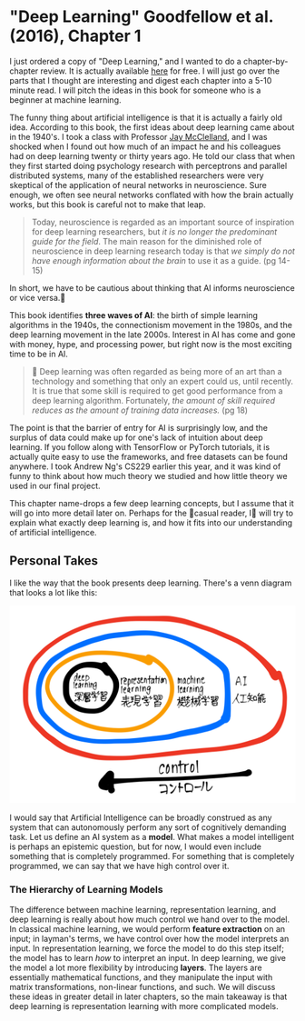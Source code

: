 #  "Deep Learning" Goodfellow et al. (2016), Chapter 1

I just ordered a copy of "Deep Learning," and I wanted to do a chapter-by-chapter review. It is actually available [here](http://www.deeplearningbook.org/) for free. I will just go over the parts that I thought are interesting and digest each chapter into a 5-10 minute read. I will pitch the ideas in this book for someone who is a beginner at machine learning.

The funny thing about artificial intelligence is that it is actually a fairly old idea. According to this book, the first ideas about deep learning came about in the 1940's. I took a class with Professor [Jay McClelland](https://en.wikipedia.org/wiki/James_McClelland_(psychologist)), and I was shocked when I found out how much of an impact he and his colleagues had on deep learning twenty or thirty years ago. He told our class that when they first started doing psychology research with perceptrons and parallel distributed systems, many of the established researchers were very skeptical of the application of neural networks in neuroscience. Sure enough, we often see neural networks conflated with how the brain actually works, but this book is careful not to make that leap.

> Today, neuroscience is regarded as an important source of inspiration for deep learning researchers, but *it is no longer the predominant guide for the field*. The main reason for the diminished role of neuroscience in deep learning research today is that *we simply do not have enough information about the brain* to use it as a guide. (pg 14-15)

In short, we have to be cautious about thinking that AI informs neuroscience or vice versa.

This book identifies **three waves of AI**: the birth of simple learning algorithms in the 1940s, the connectionism movement in the 1980s, and the deep learning movement in the late 2000s. Interest in AI has come and gone with money, hype, and processing power, but right now is the most exciting time to be in AI.

> Deep learning was often regarded as being more of an art than a technology and something that only an expert could us, until recently. It is true that some skill is required to get good performance from a deep learning algorithm. Fortunately, *the amount of skill required reduces as the amount of training data increases.* (pg 18)

The point is that the barrier of entry for AI is surprisingly low, and the surplus of data could make up for one's lack of intuition about deep learning. If you follow along with TensorFlow or PyTorch tutorials, it is actually quite easy to use the frameworks, and free datasets can be found anywhere. I took Andrew Ng's CS229 earlier this year, and it was kind of funny to think about how much theory we studied and how little theory we used in our final project.

This chapter name-drops a few deep learning concepts, but I assume that it will go into more detail later on. Perhaps for the casual reader, I will try to explain what exactly deep learning is, and how it fits into our understanding of artificial intelligence.

## Personal Takes

I like the way that the book presents deep learning. There's a venn diagram that looks a lot like this:

<img class="article-img" src="/assets/chapter1/venn.PNG"/>

I would say that Artificial Intelligence can be broadly construed as any system that can autonomously perform any sort of cognitively demanding task. Let us define an AI system as a **model**. What makes a model intelligent is perhaps an epistemic question, but for now, I would even include something that is completely programmed. For something that is completely programmed, we can say that we have high control over it.

### The Hierarchy of Learning Models

The difference between machine learning, representation learning, and deep learning is really about how much control we hand over to the model. In classical machine learning, we would perform **feature extraction** on an input; in layman's terms, we have control over how the model interprets an input. In representation learning, we force the model to do this step itself; the model has to learn *how* to interpret an input. In deep learning, we give the model a lot more flexibility by introducing **layers**. The layers are essentially mathematical functions, and they manipulate the input with matrix transformations, non-linear functions, and such. We will discuss these ideas in greater detail in later chapters, so the main takeaway is that deep learning is representation learning with more complicated models.
